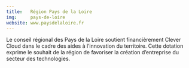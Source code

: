 ```yaml
---
title:   Région Pays de la Loire
img:     pays-de-loire
website: www.paysdelaloire.fr
---
```

Le conseil régional des Pays de la Loire soutient financièrement Clever Cloud
dans le cadre des aides à l’innovation du territoire. Cette dotation exprime le
souhait de la région de favoriser la création d’entreprise du secteur des
technologies.
